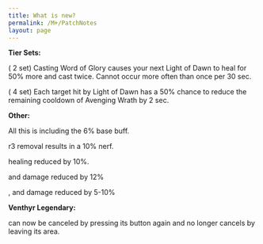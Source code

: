 ```yaml
---
title: What is new?
permalink: /M+/PatchNotes
layout: page
---
```


**Tier Sets:**

(<a href="https://ptr.wowhead.com/spell=364468/dawn-will-come" data-wowhead="spell=364468"></a> 2 set) Casting Word of Glory causes your next Light of Dawn to heal for 50% more and cast twice. Cannot occur more often than once per 30 sec.

(<a href="https://ptr.wowhead.com/spell=363674/dawn-will-come" data-wowhead="spell=363674"></a> 4 set) Each target hit by Light of Dawn has a 50% chance to reduce the remaining cooldown of Avenging Wrath by 2 sec.

**Other:**

All this is including the 6% base buff.

<a href="https://www.wowhead.com/spell=66011/avenging-wrath" data-wowhead="spell=66011"></a> r3 removal results in a 10% nerf.

<a href="https://www.wowhead.com/spell=316958/ashen-hallow" data-wowhead="spell=316958"></a> healing reduced by 10%.

<a href="https://www.wowhead.com/spell=24275/hammer-of-wrath" data-wowhead="spell=24275"></a> and <a href="https://www.wowhead.com/spell=20271/judgment" data-wowhead="spell=20271"></a> damage reduced by 12%

<a href="https://www.wowhead.com/spell=20473/holy-shock" data-wowhead="spell=24275"></a>, 
<a href="https://www.wowhead.com/spell=316958/ashen-hallow" data-wowhead="spell=316958"></a> and 
<a href="https://www.wowhead.com/spell=340212/hallowed-discernment" data-wowhead="spell=316958"></a> damage reduced by 5-10%

**Venthyr Legendary:**

<a href="https://www.wowhead.com/spell=355447/radiant-embers" data-wowhead="spell=24275"></a> can now be canceled by pressing its button again and <a href="https://www.wowhead.com/spell=316958/ashen-hallow" data-wowhead="spell=316958"></a> no longer cancels by leaving its area.


